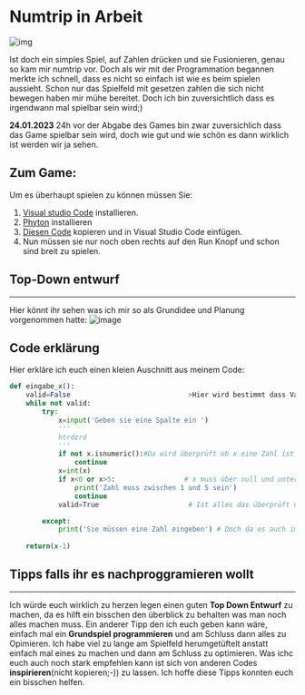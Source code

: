 # Numtrip in Arbeit 


![img](/Ef-Info/docs/images/numtrip.gif)

Ist doch ein simples Spiel, auf Zahlen drücken und sie Fusionieren, genau so kam mir numtrip vor.
Doch als wir mit der Programmation begannen merkte ich schnell, dass es nicht so einfach ist wie es beim spielen aussieht. 
Schon nur das Spielfeld mit gesetzen zahlen die sich nicht bewegen haben mir mühe bereitet. 
Doch ich bin zuversichtlich dass es irgendwann mal spielbar sein wird;)



**24.01.2023**
24h vor der Abgabe des Games bin zwar zuversichlich dass das Game spielbar sein wird, doch wie gut und wie schön es dann wirklich ist werden wir ja sehen. 
## Zum Game: 
Um es überhaupt spielen zu können müssen Sie: 
1. [Visual studio Code](https://code.visualstudio.com/download) installieren.
2. [Phyton](https://www.python.org/downloads/) installieren
3. [Diesen Code](https://github.com/gaeschpu/Ef-Info/blob/main/numtrip/finalnumtrip.py) kopieren und in Visual Studio Code einfügen.
4. Nun müssen sie nur noch oben rechts auf den Run Knopf und schon sind breit zu spielen.

## Top-Down entwurf
***
Hier könnt ihr sehen was ich mir so als Grundidee und Planung vorgenommen hatte:
![image](images/Screenshot_20230124_212259.png)

## Code erklärung

Hier erkläre ich euch einen kleien Auschnitt aus meinem Code:
````py 
def eingabe_x(): 
    valid=False                             >Hier wird bestimmt dass Valid = Falsch ist, somit wird die definition solange laufen bis valid=True ist
    while not valid:
        try:
            x=input('Geben sie eine Spalte ein ')
            '''
            htrdzrd
            '''
            if not x.isnumeric():#Da wird überprüft ob x eine Zahl ist
                continue
            x=int(x)
            if x<0 or x>5:                 # x muss über null und unter 6 sein, da das Spielfeld ja 5 auf 5 Felder ist
                print('Zahl muss zwischen 1 und 5 sein')
                continue
            valid=True                      # Ist alles das überprüft und korrekt ist alles Valid also Valid=True

        except:    
            print('Sie müssen eine Zahl eingeben') # Doch da es auch immer Menschen git die es nicht tscheggen, muss man erwarten dass alles mögliche eingeben wird, deshald das except...
    
    return(x-1)

````


## Tipps falls ihr es nachproggramieren wollt
***
Ich würde euch wirklich zu herzen legen einen guten **Top Down Entwurf** zu machen, da es hilft ein bisschen den überblick zu behalten was man noch alles machen muss. Ein anderer Tipp den ich euch geben kann wäre, einfach mal ein **Grundspiel programmieren** und am Schluss dann alles zu Opimieren. Ich habe viel zu lange am Spielfeld herumgetüftelt anstatt einfach mal eines zu machen und dann am Schluss zu optimieren. Was ichc euch auch noch stark empfehlen kann ist sich von anderen Codes **inspirieren**(nicht kopieren;-)) zu lassen. 
Ich hoffe diese Tipps konnten euch ein bisschen helfen. 


